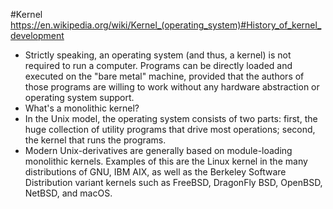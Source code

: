 #Kernel
https://en.wikipedia.org/wiki/Kernel_(operating_system)#History_of_kernel_development

- Strictly speaking, an operating system (and thus, a kernel) is not required to
run a computer. Programs can be directly loaded and executed on the "bare metal"
machine, provided that the authors of those programs are willing to work without
any hardware abstraction or operating system support.
- What's a monolithic kernel?
- In the Unix model, the operating system consists of two parts: first, the huge
collection of utility programs that drive most operations; second, the kernel
that runs the programs.
- Modern Unix-derivatives are generally based on module-loading monolithic
kernels. Examples of this are the Linux kernel in the many distributions of
GNU, IBM AIX, as well as the Berkeley Software Distribution variant kernels
such as FreeBSD, DragonFly BSD, OpenBSD, NetBSD, and macOS. 
